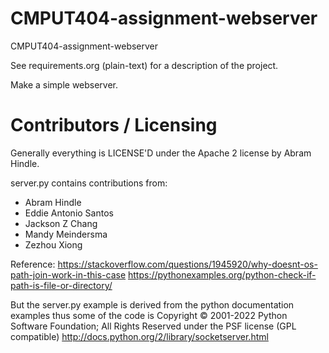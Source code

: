 CMPUT404-assignment-webserver
=============================

CMPUT404-assignment-webserver

See requirements.org (plain-text) for a description of the project.

Make a simple webserver.

Contributors / Licensing
========================

Generally everything is LICENSE'D under the Apache 2 license by Abram Hindle.

server.py contains contributions from:

* Abram Hindle
* Eddie Antonio Santos
* Jackson Z Chang
* Mandy Meindersma 
* Zezhou Xiong

Reference:
https://stackoverflow.com/questions/1945920/why-doesnt-os-path-join-work-in-this-case
https://pythonexamples.org/python-check-if-path-is-file-or-directory/

But the server.py example is derived from the python documentation
examples thus some of the code is Copyright © 2001-2022 Python
Software Foundation; All Rights Reserved under the PSF license (GPL
compatible) http://docs.python.org/2/library/socketserver.html


